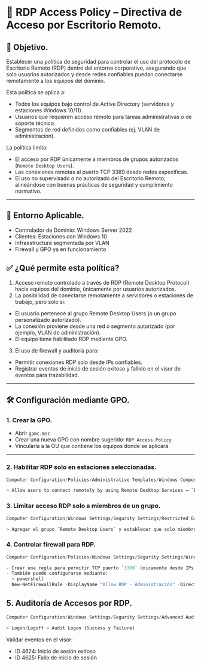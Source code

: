 # 📘 RDP Access Policy – Directiva de Acceso por Escritorio Remoto.

## 🎯 Objetivo.

Establecer una política de seguridad para controlar el uso del protocolo de Escritorio Remoto (RDP) dentro del entorno corporativo, asegurando que solo usuarios autorizados y desde redes confiables puedan conectarse remotamente a los equipos del dominio.

Esta política se aplica a:

- Todos los equipos bajo control de Active Directory (servidores y estaciones Windows 10/11).
- Usuarios que requieren acceso remoto para tareas administrativas o de soporte técnico.
- Segmentos de red definidos como confiables (ej. VLAN de administración).

La política limita:

- El acceso por RDP únicamente a miembros de grupos autorizados (`Remote Desktop Users`).
- Las conexiones remotas al puerto TCP 3389 desde redes específicas.
- El uso no supervisado o no autorizado del Escritorio Remoto, alineándose con buenas prácticas de seguridad y cumplimiento normativo.

---

## 🧱 Entorno Aplicable.

- Controlador de Dominio: Windows Server 2022  
- Clientes: Estaciones con Windows 10  
- Infraestructura segmentada por VLAN  
- Firewall y GPO ya en funcionamiento

## ✅ ¿Qué permite esta política?

1. Acceso remoto controlado a través de RDP (Remote Desktop Protocol) hacia equipos del     dominio, únicamente por usuarios autorizados.
2. La posibilidad de conectarse remotamente a servidores o estaciones de trabajo, pero solo si:

- El usuario pertenece al grupo Remote Desktop Users (o un grupo personalizado autorizado).
- La conexión proviene desde una red o segmento autorizado (por ejemplo, VLAN de  administración).
- El equipo tiene habilitado RDP mediante GPO.

3. El uso de firewall y auditoría para:

- Permitir conexiones RDP solo desde IPs confiables.
- Registrar eventos de inicio de sesión exitoso y fallido en el visor de eventos para trazabilidad.


---

## 🛠️ Configuración mediante GPO.

### 1. Crear la GPO.

- Abrir `gpmc.msc`
- Crear una nueva GPO con nombre sugerido: `RDP Access Policy`
- Vincularla a la OU que contiene los equipos donde se aplicará

---

### 2. Habilitar RDP solo en estaciones seleccionadas.

```python
Computer Configuration/Policies/Administrative Templates/Windows Components/Remote Desktop Services/Remote Deskyop Sesion Host/Connections

> Allow users to connect remotely by using Remote Desktop Services → `Enabled`
```

### 3. Limitar acceso RDP solo a miembros de un grupo.

```python
Computer Configuration/Windows Settings/Segurity Settings/Restricted Groups

> Agregar el grupo `Remote Desktop Users` y establecer que solo miembros autorizados (ej. `SoporteTI`) estén incluidos.
```

### 4. Controlar firewall para RDP.

```python
Computer Configuration/Policies/Windows Settings/Segurity Settings/Windows Defender Firewall with Advance Security -LDA

- Crear una regla para permitir TCP puerto `3389` únicamente desde IPs confiables (ej. segmento de administración).
- También puede configurarse mediante:
  > powershell
  New-NetFirewallRule -DisplayName "Allow RDP - Administración" -Direction Inbound -Protocol TCP -LocalPort 3389 -RemoteAddress 10.10.20.3/24 -Action Allow

```

## 5. Auditoría de Accesos por RDP. 

```python
Computer Configuration/Windows Settings/Segurity Settings/Advanced Audit Policy Configuration 

> Logon/Logoff > Audit Logon (Success y Failure)
```

Validar eventos en el visor:

- ID 4624: Inicio de sesión exitoso
- ID 4625: Fallo de inicio de sesión